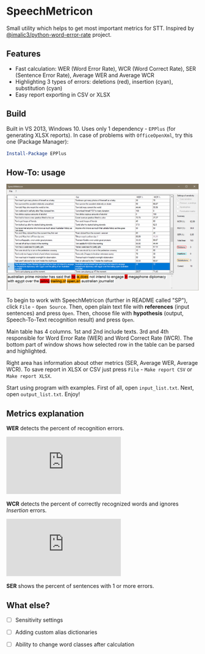 # SpeechMetricon
Small utility which helps to get most important metrics for STT. Inspired by [@imalic3/python-word-error-rate](https://github.com/imalic3/python-word-error-rate) project.


## Features

  - Fast calculation: WER (Word Error Rate), WCR (Word Correct Rate), SER (Sentence Error Rate), Average WER and Average WCR
  - Highlighting 3 types of errors: deletions (red), insertion (cyan), substitution (cyan)
  - Easy report exporting in CSV or XLSX

## Build

Built in VS 2013, Windows 10. Uses only 1 dependency - `EPPlus` (for generating XLSX reports). 
In case of problems with `OfficeOpenXml`, try this one (Package Manager):

```powershell
Install-Package EPPlus
```

## How-To: usage

![Screenshot](docs/example.png)

To begin to work with SpeechMetricon (further in README called "SP"), click `File` - `Open Source`. Then, open plain text file with **references** (input sentences) and press `Open`. Then, choose file with **hypothesis** (output, Speech-To-Text recognition result) and press `Open`.

Main table has 4 columns. 1st and 2nd include texts. 3rd and 4th responsible for Word Error Rate (WER) and Word Correct Rate (WCR).
The bottom part of window shows how selected row in the table can be parsed and highlighted.

Right area has information about other metrics (SER, Average WER, Average WCR).
To save report in XLSX or CSV just press `File` - `Make report CSV` or `Make report XLSX`.

Start using program with examples. First of all, open `input_list.txt`. Next, open `output_list.txt`. Enjoy!

## Metrics explanation

**WER** detects the percent of recognition errors.

![WER equation](http://latex.codecogs.com/svg.latex?WER%3D%5Cfrac%7BSubstitutions%2BDeletions%2BInsertions%7D%7BN%7D%2C)

**WCR** detects the percent of correctly recognized words and ignores *Insertion* errors.

![WCR equation](http://latex.codecogs.com/svg.latex?WCR%3D%5Cfrac%7BN%20-%20Substitutions%20+%20Deletions%7D%7BN%7D)

**SER** shows the percent of sentences with 1 or more errors.

## What else?

 - [ ] Sensitivity settings
 - [ ] Adding custom alias dictionaries
 - [ ] Ability to change word classes after calculation

